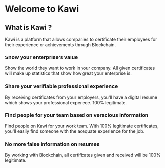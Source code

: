 # Welcome to Kawi

## What is Kawi ?
Kawi is a platform that allows companies to certificate their employees for their experience or achievements through Blockchain.
### Show your enterprise's value
Show the world they want to work in your company. All given certificates will make up statistics that show how great your enterprise is.
### Share your verifiable professional experience
By receiving certificates from your employers, you'll have a digital resume which shows your professional experiece. 100% legitimate.
### Find people for your team based on veracious information
Find people on Kawi for your work team. With 100% legitimate certificates, you'll easily find someone with the adequate experience for the job.
### No more false information on resumes
By working with Blockchain, all certificates given and received will be 100% legitimate.
